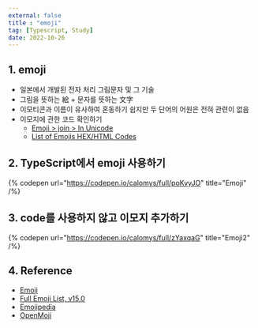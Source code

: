 ```yaml
---
external: false
title : "emoji"
tag: [Typescript, Study]
date: 2022-10-26
---
```


## 1. emoji

- 일본에서 개발된 전자 처리 그림문자 및 그 기술
- 그림을 뜻하는 絵 + 문자를 뜻하는 文字
- 이모티콘과 이름이 유사하여 혼동하기 쉽지만 두 단어의 어원은 전혀 관련이 없음
- 이모지에 관한 코드 확인하기
  - [Emoji > join > In Unicode](https://en.wikipedia.org/wiki/Emoji)
  - [List of Emojis HEX/HTML Codes](https://dev.to/rodrigoodhin/list-of-emojis-hex-codes-35ma)

## 2. TypeScript에서 emoji 사용하기

{% codepen url="https://codepen.io/calomys/full/poKvyJO" title="Emoji" /%}

## 3. code를 사용하지 않고 이모지 추가하기

{% codepen url="https://codepen.io/calomys/full/zYaxqaG" title="Emoji2" /%}

## 4. Reference

- [Emoji](https://en.wikipedia.org/wiki/Emoji)
- [Full Emoji List, v15.0](https://unicode.org/emoji/charts/full-emoji-list.html)
- [Emojipedia](https://emojipedia.org/)
- [OpenMoji](https://openmoji.org/)
